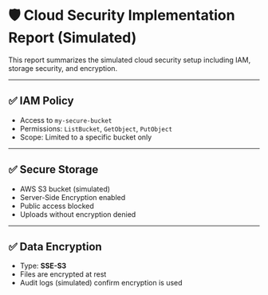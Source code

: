 # 🛡️ Cloud Security Implementation Report (Simulated)

This report summarizes the simulated cloud security setup including IAM, storage security, and encryption.

---

## ✅ IAM Policy
- Access to `my-secure-bucket`
- Permissions: `ListBucket`, `GetObject`, `PutObject`
- Scope: Limited to a specific bucket only

---

## ✅ Secure Storage
- AWS S3 bucket (simulated)
- Server-Side Encryption enabled
- Public access blocked
- Uploads without encryption denied

---

## ✅ Data Encryption
- Type: **SSE-S3**
- Files are encrypted at rest
- Audit logs (simulated) confirm encryption is used
